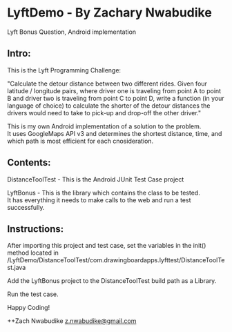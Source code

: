 LyftDemo - By Zachary Nwabudike
===============================================

Lyft Bonus Question, Android implementation

Intro:
----------------------------------------------
This is the Lyft Programming Challenge:

"Calculate the detour distance between two different rides. Given four latitude / longitude pairs, 
where driver one is traveling from point A to point B and driver two is traveling from point C to point D,
write a function (in your language of choice) to calculate the shorter of the detour distances the drivers
would need to take to pick-up and drop-off the other driver."

This is my own Android implementation of a solution to the problem.  
It uses GoogleMaps API v3 and determines the shortest distance, time, 
and which path is most efficient for each cnosideration.

Contents:
-----------------------------------------------
DistanceToolTest - This is the Android JUnit Test Case project

LyftBonus - This is the library which contains the class to be tested.  
It has everything it needs to make calls to the web and run a test successfully.

Instructions:  
-----------------------------------------------
After importing this project and test case, set the variables in the init() method 
located in /LyftDemo/DistanceToolTest/com.drawingboardapps.lyfttest/DistanceToolTest.java

Add the LyftBonus project to the DistanceToolTest build path as a Library.

Run the test case.

Happy Coding!

++Zach Nwabudike
z.nwabudike@gmail.com
